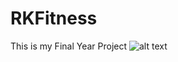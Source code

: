 # RKFitness
This is my Final Year Project
![alt text](https://github.com/rohankadam23/RKFitness/tree/main/Gym_Portfolio/preview/w1.PNG?raw=true)

